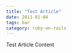 ```yaml
---
title: "Test Article"
date: 2011-01-04
tags: bar
category: ruby-on-rails
---
```

Test Article Content
